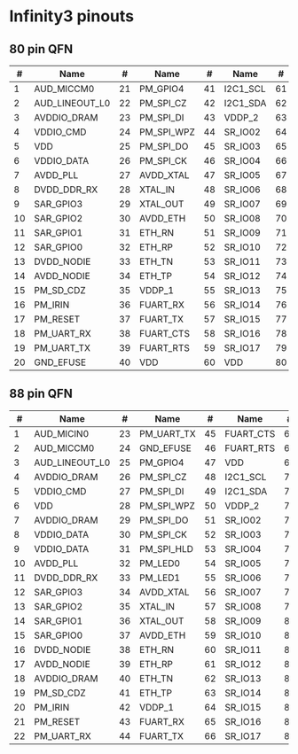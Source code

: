 # Infinity3 pinouts

## 80 pin QFN

| #  | Name           | #  | Name       | #  | Name     | #  | Name        |
|----|----------------|----|------------|----|----------|----|-------------|
| 1  | AUD_MICCM0     | 21 | PM_GPIO4   | 41 | I2C1_SCL | 61 | VDD         |
| 2  | AUD_LINEOUT_L0 | 22 | PM_SPI_CZ  | 42 | I2C1_SDA | 62 | VDDP_3      |
| 3  | AVDDIO_DRAM    | 23 | PM_SPI_DI  | 43 | VDDP_2   | 63 | SPI0_CZ     |
| 4  | VDDIO_CMD      | 24 | PM_SPI_WPZ | 44 | SR_IO02  | 64 | SPI0_CK     |
| 5  | VDD            | 25 | PM_SPI_DO  | 45 | SR_IO03  | 65 | SPI0_DI     |
| 6  | VDDIO_DATA     | 26 | PM_SPI_CK  | 46 | SR_IO04  | 66 | SPI0_DO     |
| 7  | AVDD_PLL       | 27 | AVDD_XTAL  | 47 | SR_IO05  | 67 | VDD         |
| 8  | DVDD_DDR_RX    | 28 | XTAL_IN    | 48 | SR_IO06  | 68 | SD_CLK      |
| 9  | SAR_GPIO3      | 29 | XTAL_OUT   | 49 | SR_IO07  | 69 | SD_CMD      |
| 10 | SAR_GPIO2      | 30 | AVDD_ETH   | 50 | SR_IO08  | 70 | SD_D0       |
| 11 | SAR_GPIO1      | 31 | ETH_RN     | 51 | SR_IO09  | 71 | SD_D1       |
| 12 | SAR_GPIO0      | 32 | ETH_RP     | 52 | SR_IO10  | 72 | SD_D2       |
| 13 | DVDD_NODIE     | 33 | ETH_TN     | 53 | SR_IO11  | 73 | SD_D3       |
| 14 | AVDD_NODIE     | 34 | ETH_TP     | 54 | SR_IO12  | 74 | AVDD_USB    |
| 15 | PM_SD_CDZ      | 35 | VDDP_1     | 55 | SR_IO13  | 75 | USB_DM      |
| 16 | PM_IRIN        | 36 | FUART_RX   | 56 | SR_IO14  | 76 | USB_DP      |
| 17 | PM_RESET       | 37 | FUART_TX   | 57 | SR_IO15  | 77 | AVDD_AUD    |
| 18 | PM_UART_RX     | 38 | FUART_CTS  | 58 | SR_IO16  | 78 | AUD_VAG     |
| 19 | PM_UART_TX     | 39 | FUART_RTS  | 59 | SR_IO17  | 79 | AUD_VRM_ADC |
| 20 | GND_EFUSE      | 40 | VDD        | 60 | VDD      | 80 | AUD_MICIN0  |

## 88 pin QFN

| #  | Name           | #  | Name       | #  | Name      | #  | Name        |
|----|----------------|----|------------|----|-----------|----|-------------|
| 1  | AUD_MICIN0     | 23 | PM_UART_TX | 45 | FUART_CTS | 67 | VDD         |
| 2  | AUD_MICCM0     | 24 | GND_EFUSE  | 46 | FUART_RTS | 68 | VDD         |
| 3  | AUD_LINEOUT_L0 | 25 | PM_GPIO4   | 47 | VDD       | 69 | VDDP_3      |
| 4  | AVDDIO_DRAM    | 26 | PM_SPI_CZ  | 48 | I2C1_SCL  | 70 | SPI0_CZ     |
| 5  | VDDIO_CMD      | 27 | PM_SPI_DI  | 49 | I2C1_SDA  | 71 | SPI0_CK     |
| 6  | VDD            | 28 | PM_SPI_WPZ | 50 | VDDP_2    | 72 | SPI0_DI     |
| 7  | AVDDIO_DRAM    | 29 | PM_SPI_DO  | 51 | SR_IO02   | 73 | SPI0_DO     |
| 8  | VDDIO_DATA     | 30 | PM_SPI_CK  | 52 | SR_IO03   | 74 | PWM0        |
| 9  | VDDIO_DATA     | 31 | PM_SPI_HLD | 53 | SR_IO04   | 75 | PWM1        |
| 10 | AVDD_PLL       | 32 | PM_LED0    | 54 | SR_IO05   | 76 | VDD         |
| 11 | DVDD_DDR_RX    | 33 | PM_LED1    | 55 | SR_IO06   | 77 | SD_CLK      |
| 12 | SAR_GPIO3      | 34 | AVDD_XTAL  | 56 | SR_IO07   | 78 | SD_CMD      |
| 13 | SAR_GPIO2      | 35 | XTAL_IN    | 57 | SR_IO08   | 79 | SD_D0       |
| 14 | SAR_GPIO1      | 36 | XTAL_OUT   | 58 | SR_IO09   | 80 | SD_D1       |
| 15 | SAR_GPIO0      | 37 | AVDD_ETH   | 59 | SR_IO10   | 81 | SD_D2       |
| 16 | DVDD_NODIE     | 38 | ETH_RN     | 60 | SR_IO11   | 82 | SD_D3       |
| 17 | AVDD_NODIE     | 39 | ETH_RP     | 61 | SR_IO12   | 83 | AVDD_USB    |
| 18 | AVDDIO_DRAM    | 40 | ETH_TN     | 62 | SR_IO13   | 84 | USB_DM      |
| 19 | PM_SD_CDZ      | 41 | ETH_TP     | 63 | SR_IO14   | 85 | USB_DP      |
| 20 | PM_IRIN        | 42 | VDDP_1     | 64 | SR_IO15   | 86 | AVDD_AUD    |
| 21 | PM_RESET       | 43 | FUART_RX   | 65 | SR_IO16   | 87 | AUD_VAG     |
| 22 | PM_UART_RX     | 44 | FUART_TX   | 66 | SR_IO17   | 88 | AUD_VRM_ADC |
